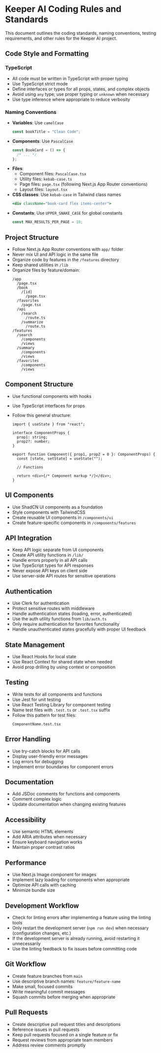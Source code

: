# Keeper AI Coding Rules and Standards

This document outlines the coding standards, naming conventions, testing requirements, and other rules for the Keeper AI project.

## Code Style and Formatting

### TypeScript

- All code must be written in TypeScript with proper typing
- Use TypeScript strict mode
- Define interfaces or types for all props, states, and complex objects
- Avoid using `any` type; use proper typing or `unknown` when necessary
- Use type inference where appropriate to reduce verbosity

### Naming Conventions

- **Variables**: Use `camelCase`
  ```typescript
  const bookTitle = "Clean Code";
  ```
- **Components**: Use `PascalCase`
  ```typescript
  const BookCard = () => {
    /* ... */
  };
  ```
- **Files**:
  - Component files: `PascalCase.tsx`
  - Utility files: `kebab-case.ts`
  - Page files: `page.tsx` (following Next.js App Router conventions)
  - Layout files: `layout.tsx`
- **CSS classes**: Use `kebab-case` in Tailwind class names
  ```jsx
  <div className="book-card flex items-center">
  ```
- **Constants**: Use `UPPER_SNAKE_CASE` for global constants
  ```typescript
  const MAX_RESULTS_PER_PAGE = 10;
  ```

## Project Structure

- Follow Next.js App Router conventions with `app/` folder
- Never mix UI and API logic in the same file
- Organize code by features in the `/features` directory
- Keep shared utilities in `/lib`
- Organize files by feature/domain:
  ```
  /app
    /page.tsx
    /book
      /[id]
        /page.tsx
    /favorites
      /page.tsx
    /api
      /search
        /route.ts
      /summarize
        /route.ts
  /features
    /search
      /components
      /views
    /summary
      /components
      /views
    /favorites
      /components
      /views
  ```

## Component Structure

- Use functional components with hooks
- Use TypeScript interfaces for props
- Follow this general structure:

  ```tsx
  import { useState } from "react";

  interface ComponentProps {
    prop1: string;
    prop2?: number;
  }

  export function Component({ prop1, prop2 = 0 }: ComponentProps) {
    const [state, setState] = useState("");

    // Functions

    return <div>{/* Component markup */}</div>;
  }
  ```

## UI Components

- Use ShadCN UI components as a foundation
- Style components with TailwindCSS
- Create reusable UI components in `/components/ui`
- Create feature-specific components in `/components/features`

## API Integration

- Keep API logic separate from UI components
- Create API utility functions in `/lib/`
- Handle errors properly in all API calls
- Use TypeScript types for API responses
- Never expose API keys on client side
- Use server-side API routes for sensitive operations

## Authentication

- Use Clerk for authentication
- Protect sensitive routes with middleware
- Handle authentication states (loading, error, authenticated)
- Use the auth utility functions from `lib/auth.ts`
- Only require authentication for favorites functionality
- Handle unauthenticated states gracefully with proper UI feedback

## State Management

- Use React Hooks for local state
- Use React Context for shared state when needed
- Avoid prop drilling by using context or composition

## Testing

- Write tests for all components and functions
- Use Jest for unit testing
- Use React Testing Library for component testing
- Name test files with `.test.ts` or `.test.tsx` suffix
- Follow this pattern for test files:
  ```
  ComponentName.test.tsx
  ```

## Error Handling

- Use try-catch blocks for API calls
- Display user-friendly error messages
- Log errors for debugging
- Implement error boundaries for component errors

## Documentation

- Add JSDoc comments for functions and components
- Comment complex logic
- Update documentation when changing existing features

## Accessibility

- Use semantic HTML elements
- Add ARIA attributes when necessary
- Ensure keyboard navigation works
- Maintain proper contrast ratios

## Performance

- Use Next.js Image component for images
- Implement lazy loading for components when appropriate
- Optimize API calls with caching
- Minimize bundle size

## Development Workflow

- Check for linting errors after implementing a feature using the linting tools
- Only restart the development server (`npm run dev`) when necessary (configuration changes, etc.)
- If the development server is already running, avoid restarting it unnecessarily
- Use the linting feedback to fix issues before committing code

## Git Workflow

- Create feature branches from `main`
- Use descriptive branch names: `feature/feature-name`
- Make small, focused commits
- Write meaningful commit messages
- Squash commits before merging when appropriate

## Pull Requests

- Create descriptive pull request titles and descriptions
- Reference issues in pull requests
- Keep pull requests focused on a single feature or fix
- Request reviews from appropriate team members
- Address review comments promptly
